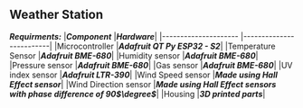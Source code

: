 **Weather Station**
-

***Requirments:***
|***Component***        |***Hardware***|
|---------------------  |-------------------------|
|Microcontroller        |***Adafruit QT Py ESP32 - S2***|
|Temperature Sensor     |***Adafruit BME-680***|
|Humidity sensor        |***Adafruit BME-680***|
|Pressure sensor        |***Adafruit BME-680***|
|Gas sensor             |***Adafruit BME-680***|
|UV index sensor        |***Adafruit LTR-390***|
|Wind Speed sensor      |***Made using Hall Effect sensor***|
|Wind Direction sensor  |***Made using Hall Effect sensors with phase difference of 90$\degree$***|
|Housing                |***3D printed parts***|